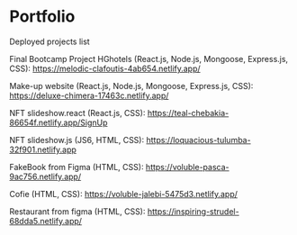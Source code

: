 # Portfolio
Deployed projects list

Final Bootcamp Project HGhotels (React.js, Node.js, Mongoose, Express.js, CSS): https://melodic-clafoutis-4ab654.netlify.app/

Make-up website (React.js, Node.js, Mongoose, Express.js, CSS): https://deluxe-chimera-17463c.netlify.app/

NFT slideshow.react (React.js, CSS): https://teal-chebakia-86654f.netlify.app/SignUp

NFT slideshow.js (JS6, HTML, CSS): https://loquacious-tulumba-32f901.netlify.app

FakeBook from Figma (HTML, CSS): https://voluble-pasca-9ac756.netlify.app/

Cofie (HTML, CSS): https://voluble-jalebi-5475d3.netlify.app/

Restaurant from figma (HTML, CSS): https://inspiring-strudel-68dda5.netlify.app/
